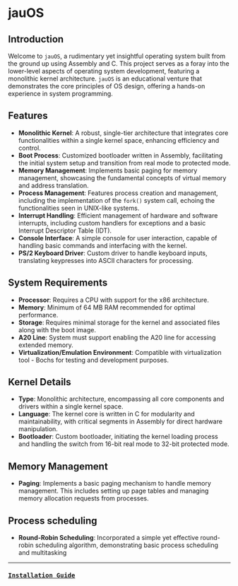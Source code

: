 # jauOS

## Introduction

Welcome to `jauOS`, a rudimentary yet insightful operating system built from the ground up using Assembly and C. This project serves as a foray into the lower-level aspects of operating system development, featuring a monolithic kernel architecture. `jauOS` is an educational venture that demonstrates the core principles of OS design, offering a hands-on experience in system programming.

## Features

- **Monolithic Kernel**: A robust, single-tier architecture that integrates core functionalities within a single kernel space, enhancing efficiency and control.
- **Boot Process**: Customized bootloader written in Assembly, facilitating the initial system setup and transition from real mode to protected mode.
- **Memory Management**: Implements basic paging for memory management, showcasing the fundamental concepts of virtual memory and address translation.
- **Process Management**: Features process creation and management, including the implementation of the `fork()` system call, echoing the functionalities seen in UNIX-like systems.
- **Interrupt Handling**: Efficient management of hardware and software interrupts, including custom handlers for exceptions and a basic Interrupt Descriptor Table (IDT).
- **Console Interface**: A simple console for user interaction, capable of handling basic commands and interfacing with the kernel.
- **PS/2 Keyboard Driver**: Custom driver to handle keyboard inputs, translating keypresses into ASCII characters for processing.

## System Requirements

- **Processor**: Requires a CPU with support for the x86 architecture.
- **Memory**: Minimum of 64 MB RAM recommended for optimal performance.
- **Storage**: Requires minimal storage for the kernel and associated files along with the boot image.
- **A20 Line**: System must support enabling the A20 line for accessing extended memory.
- **Virtualization/Emulation Environment**: Compatible with virtualization tool - Bochs for testing and development purposes.

## Kernel Details

- **Type**: Monolithic architecture, encompassing all core components and drivers within a single kernel space.
- **Language**: The kernel core is written in C for modularity and maintainability, with critical segments in Assembly for direct hardware manipulation.
- **Bootloader**: Custom bootloader, initiating the kernel loading process and handling the switch from 16-bit real mode to 32-bit protected mode.

## Memory Management

- **Paging**: Implements a basic paging mechanism to handle memory management. This includes setting up page tables and managing memory allocation requests from processes.

## Process scheduling

- **Round-Robin Scheduling**: Incorporated a simple yet effective round-robin scheduling algorithm, demonstrating basic process scheduling and multitasking

---
<h4><samp><a href="install.md"> Installation Guide </a></samp></h4>
